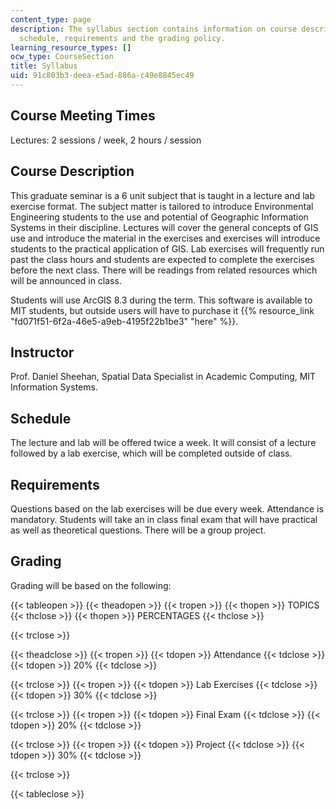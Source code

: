 ```yaml
---
content_type: page
description: The syllabus section contains information on course description, instructor,
  schedule, requirements and the grading policy.
learning_resource_types: []
ocw_type: CourseSection
title: Syllabus
uid: 91c803b3-deea-e5ad-886a-c49e8845ec49
---
```


Course Meeting Times
--------------------

Lectures: 2 sessions / week, 2 hours / session

Course Description
------------------

This graduate seminar is a 6 unit subject that is taught in a lecture and lab exercise format. The subject matter is tailored to introduce Environmental Engineering students to the use and potential of Geographic Information Systems in their discipline. Lectures will cover the general concepts of GIS use and introduce the material in the exercises and exercises will introduce students to the practical application of GIS. Lab exercises will frequently run past the class hours and students are expected to complete the exercises before the next class. There will be readings from related resources which will be announced in class.

Students will use ArcGIS 8.3 during the term. This software is available to MIT students, but outside users will have to purchase it {{% resource_link "fd071f51-6f2a-46e5-a9eb-4195f22b1be3" "here" %}}.

Instructor
----------

Prof. Daniel Sheehan, Spatial Data Specialist in Academic Computing, MIT Information Systems.

Schedule
--------

The lecture and lab will be offered twice a week. It will consist of a lecture followed by a lab exercise, which will be completed outside of class.

Requirements
------------

Questions based on the lab exercises will be due every week. Attendance is mandatory. Students will take an in class final exam that will have practical as well as theoretical questions. There will be a group project.

Grading
-------

Grading will be based on the following:

{{< tableopen >}}
{{< theadopen >}}
{{< tropen >}}
{{< thopen >}}
TOPICS
{{< thclose >}}
{{< thopen >}}
PERCENTAGES
{{< thclose >}}

{{< trclose >}}

{{< theadclose >}}
{{< tropen >}}
{{< tdopen >}}
Attendance
{{< tdclose >}}
{{< tdopen >}}
20%
{{< tdclose >}}

{{< trclose >}}
{{< tropen >}}
{{< tdopen >}}
Lab Exercises
{{< tdclose >}}
{{< tdopen >}}
30%
{{< tdclose >}}

{{< trclose >}}
{{< tropen >}}
{{< tdopen >}}
Final Exam
{{< tdclose >}}
{{< tdopen >}}
20%
{{< tdclose >}}

{{< trclose >}}
{{< tropen >}}
{{< tdopen >}}
Project
{{< tdclose >}}
{{< tdopen >}}
30%
{{< tdclose >}}

{{< trclose >}}

{{< tableclose >}}
